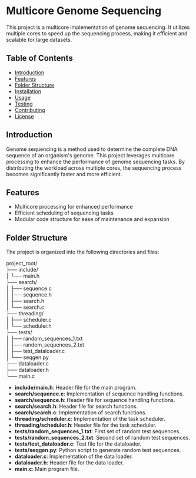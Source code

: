# Multicore Genome Sequencing

This project is a multicore implementation of genome sequencing. It utilizes multiple cores to speed up the sequencing process, making it efficient and scalable for large datasets.

## Table of Contents
- [Introduction](#introduction)
- [Features](#features)
- [Folder Structure](#folder-structure)
- [Installation](#installation)
- [Usage](#usage)
- [Testing](#testing)
- [Contributing](#contributing)
- [License](#license)

## Introduction
Genome sequencing is a method used to determine the complete DNA sequence of an organism's genome. This project leverages multicore processing to enhance the performance of genome sequencing tasks. By distributing the workload across multiple cores, the sequencing process becomes significantly faster and more efficient.

## Features
- Multicore processing for enhanced performance
- Efficient scheduling of sequencing tasks
- Modular code structure for ease of maintenance and expansion

## Folder Structure
The project is organized into the following directories and files:

project_root/  
├── include/  
│ └── main.h  
├── search/  
│ ├── sequence.c  
│ ├── sequence.h  
│ ├── search.h  
│ └── search.c  
├── threading/  
│ ├── scheduler.c  
│ └── scheduler.h  
├── tests/  
│ ├── random_sequences_1.txt  
│ ├── random_sequences_2.txt  
│ ├── test_dataloader.c  
│ └── seqgen.py  
├── dataloader.c  
├── dataloader.h  
└── main.c  

- **include/main.h**: Header file for the main program.
- **search/sequence.c**: Implementation of sequence handling functions.
- **search/sequence.h**: Header file for sequence handling functions.
- **search/search.h**: Header file for search functions.
- **search/search.c**: Implementation of search functions.
- **threading/scheduler.c**: Implementation of the task scheduler.
- **threading/scheduler.h**: Header file for the task scheduler.
- **tests/random_sequences_1.txt**: First set of random test sequences.
- **tests/random_sequences_2.txt**: Second set of random test sequences.
- **tests/test_dataloader.c**: Test file for the dataloader.
- **tests/seqgen.py**: Python script to generate random test sequences.
- **dataloader.c**: Implementation of the data loader.
- **dataloader.h**: Header file for the data loader.
- **main.c**: Main program file.